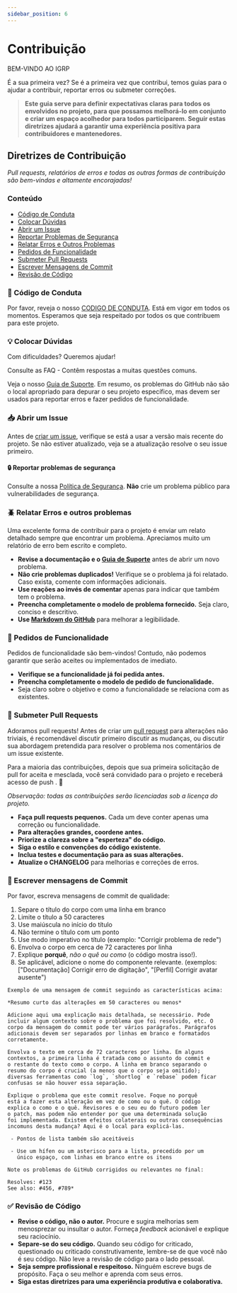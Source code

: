 ```yaml
---
sidebar_position: 6
---
```


# Contribuição

BEM-VINDO AO IGRP

É a sua primeira vez?
Se é a primeira vez que contribui, temos guias para o ajudar a contribuir, reportar erros ou submeter correções.

> **Este guia serve para definir expectativas claras para todos os envolvidos no projeto, para que possamos melhorá-lo em conjunto e criar um espaço acolhedor para todos participarem. Seguir estas diretrizes ajudará a garantir uma experiência positiva para contribuidores e mantenedores.**

## Diretrizes de Contribuição

*Pull requests, relatórios de erros e todas as outras formas de contribuição são bem-vindas e altamente encorajadas!*

### Conteúdo

- [Código de Conduta](#-código-de-conduta)
- [Colocar Dúvidas](#-colocar-dúvidas)
- [Abrir um Issue](#-abrir-um-issue)
- [Reportar Problemas de Segurança](#-reportar-problemas-de-segurança)
- [Relatar Erros e Outros Problemas](#-relatar-erros-e-outros-problemas)
- [Pedidos de Funcionalidade](#-pedidos-de-funcionalidade)
- [Submeter Pull Requests](#-submeter-pull-requests)
- [Escrever Mensagens de Commit](#-escrever-mensagens-de-commit)
- [Revisão de Código](#-revisão-de-código)

### 📖 Código de Conduta

Por favor, reveja o nosso [CODIGO DE CONDUTA](CODE_OF_CONDUCT_.md). Está em vigor em todos os momentos. Esperamos que seja respeitado por todos os que contribuem para este projeto.

### 💡 Colocar Dúvidas

Com dificuldades? Queremos ajudar!

Consulte as FAQ - Contêm respostas a muitas questões comuns.

Veja o nosso [Guia de Suporte](SUPPORTE.md). Em resumo, os problemas do GitHub não são o local apropriado para depurar o seu projeto específico, mas devem ser usados para reportar erros e fazer pedidos de funcionalidade.

### 📥 Abrir um Issue

Antes de [criar um issue](https://help.github.com/en/github/managing-your-work-on-github/creating-an-issue), verifique se está a usar a versão mais recente do projeto. Se não estiver atualizado, veja se a atualização resolve o seu issue primeiro.

#### 🔒 Reportar problemas de segurança

Consulte a nossa [Política de Segurança](SECURITY.md). **Não** crie um problema público para vulnerabilidades de segurança.

### 🪲 Relatar Erros e outros problemas

Uma excelente forma de contribuir para o projeto é enviar um relato detalhado sempre que encontrar um problema. Apreciamos muito um relatório de erro bem escrito e completo.

- **Revise a documentação e o [Guia de Suporte](SUPPORTE.md)** antes de abrir um novo problema.
- **Não crie problemas duplicados!** Verifique se o problema já foi relatado. Caso exista, comente com informações adicionais.
- **Use reações ao invés de comentar** apenas para indicar que também tem o problema.
- **Preencha completamente o modelo de problema fornecido.** Seja claro, conciso e descritivo.
- **Use [Markdown do GitHub](https://help.github.com/en/github/writing-on-github/basic-writing-and-formatting-syntax)** para melhorar a legibilidade.

### 💌 Pedidos de Funcionalidade

Pedidos de funcionalidade são bem-vindos! Contudo, não podemos garantir que serão aceites ou implementados de imediato.

- **Verifique se a funcionalidade já foi pedida antes.**
- **Preencha completamente o modelo de pedido de funcionalidade.**
- Seja claro sobre o objetivo e como a funcionalidade se relaciona com as existentes.

### 🔁 Submeter Pull Requests

Adoramos pull requests! Antes de criar um [pull request](PULL_REQUEST_TEMPLATE_.md) para alterações não triviais, é recomendável discutir primeiro discutir as mudanças, ou discutir sua abordagem pretendida para resolver o problema nos comentários de um issue existente.

Para a maioria das contribuições, depois que sua primeira solicitação de pull for aceita e mesclada, você será convidado para o projeto e receberá acesso de push . 🎉

_Observação: todas as contribuições serão licenciadas sob a licença do projeto._

- **Faça pull requests pequenos.** Cada um deve conter apenas uma correção ou funcionalidade.
- **Para alterações grandes, coordene antes.**
- **Priorize a clareza sobre a "esperteza" do código.**
- **Siga o estilo e convenções do código existente.**
- **Inclua testes e documentação para as suas alterações.**
- **Atualize o CHANGELOG** para melhorias e correções de erros.

### 📝 Escrever mensagens de Commit

Por favor, escreva mensagens de commit de qualidade:

1. Separe o título do corpo com uma linha em branco
2. Limite o título a 50 caracteres
3. Use maiúscula no início do título
4. Não termine o título com um ponto
5. Use modo imperativo no título (exemplo: "Corrigir problema de rede")
6. Envolva o corpo em cerca de 72 caracteres por linha
7. Explique **porquê**, *não o quê ou como* (o código mostra isso!).
8. Se aplicável, adicione o nome do componente relevante. (exemplos: ["Documentação] Corrigir erro de digitação", "[Perfil] Corrigir avatar ausente")

```
Exemplo de uma mensagem de commit seguindo as características acima:

*Resumo curto das alterações em 50 caracteres ou menos*

Adicione aqui uma explicação mais detalhada, se necessário. Pode 
incluir algum contexto sobre o problema que foi resolvido, etc. O 
corpo da mensagem do commit pode ter vários parágrafos. Parágrafos 
adicionais devem ser separados por linhas em branco e formatados 
corretamente.

Envolva o texto em cerca de 72 caracteres por linha. Em alguns 
contextos, a primeira linha é tratada como o assunto do commit e 
o restante do texto como o corpo. A linha em branco separando o 
resumo do corpo é crucial (a menos que o corpo seja omitido); 
diversas ferramentas como `log`, `shortlog` e `rebase` podem ficar 
confusas se não houver essa separação.

Explique o problema que este commit resolve. Foque no porquê 
está a fazer esta alteração em vez de como ou o quê. O código 
explica o como e o quê. Revisores e o seu eu do futuro podem ler 
o patch, mas podem não entender por que uma determinada solução 
foi implementada. Existem efeitos colaterais ou outras consequências 
incomuns desta mudança? Aqui é o local para explicá-las.

 - Pontos de lista também são aceitáveis

 - Use um hífen ou um asterisco para a lista, precedido por um 
   único espaço, com linhas em branco entre os itens

Note os problemas do GitHub corrigidos ou relevantes no final:

Resolves: #123
See also: #456, #789*
```

### ✅ Revisão de Código
 
- **Revise o código, não o autor.** Procure e sugira melhorias sem menosprezar ou insultar o autor. Forneça _feedback_ acionável e explique seu raciocínio.
- **Separe-se do seu código.** Quando seu código for criticado, questionado ou criticado construtivamente, lembre-se de que você não é seu código. Não leve a revisão de código para o lado pessoal.
- **Seja sempre profissional e respeitoso.** Ninguém escreve bugs de propósito. Faça o seu melhor e aprenda com seus erros.
- **Siga estas diretrizes para uma experiência produtiva e colaborativa.**


